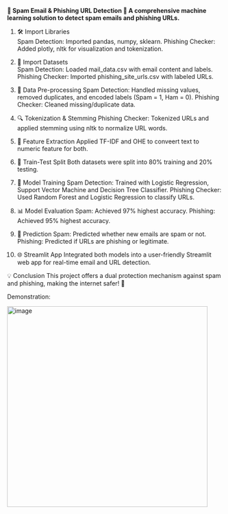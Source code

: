 **📧 Spam Email & Phishing URL Detection 🔗
A comprehensive machine learning solution to detect spam emails and phishing URLs.**

1. 🛠️ Import Libraries  
Spam Detection: Imported pandas, numpy, sklearn.
Phishing Checker: Added plotly, nltk for visualization and tokenization.

2. 📂 Import Datasets  
Spam Detection: Loaded mail_data.csv with email content and labels.
Phishing Checker: Imported phishing_site_urls.csv with labeled URLs.

3. 🧹 Data Pre-processing
Spam Detection: Handled missing values, removed duplicates, and encoded labels (Spam = 1, Ham = 0).
Phishing Checker: Cleaned missing/duplicate data.

4. 🔍 Tokenization & Stemming
Phishing Checker: Tokenized URLs and applied stemming using nltk to normalize URL words.

5. 🧠 Feature Extraction
Applied TF-IDF and OHE to conveert text to numeric feature for both.

6. 🔀 Train-Test Split
Both datasets were split into 80% training and 20% testing.

7. 🤖 Model Training
Spam Detection: Trained with Logistic Regression, Support Vector Machine and Decision Tree Classifier.
Phishing Checker: Used Random Forest and Logistic Regression to classify URLs.

8. 📊 Model Evaluation
Spam: Achieved 97% highest accuracy.
Phishing: Achieved 95% highest accuracy.

9. 🔮 Prediction
Spam: Predicted whether new emails are spam or not.
Phishing: Predicted if URLs are phishing or legitimate.

10. 🌐 Streamlit App
Integrated both models into a user-friendly Streamlit web app for real-time email and URL detection.

💡 Conclusion
This project offers a dual protection mechanism against spam and phishing, making the internet safer! 🚀

Demonstration:

<img width="468" alt="image" src="https://github.com/user-attachments/assets/873474ab-f9a6-4792-8d44-b644bbfbf5fd">
